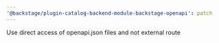 ```yaml
---
'@backstage/plugin-catalog-backend-module-backstage-openapi': patch
---
```


Use direct access of openapi.json files and not external route
